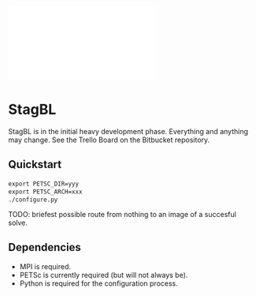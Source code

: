 ![StagBL Logo](documentation/resources/logo/logo.pdf)
# StagBL

StagBL is in the initial heavy development phase. Everything and anything may change.
See the Trello Board on the Bitbucket repository.

## Quickstart

    export PETSC_DIR=yyy
    export PETSC_ARCH=xxx
    ./configure.py

TODO: briefest possible route from nothing to an image of a succesful solve.

## Dependencies

* MPI is required.
* PETSc is currently required (but will not always be).
* Python is required for the configuration process.
